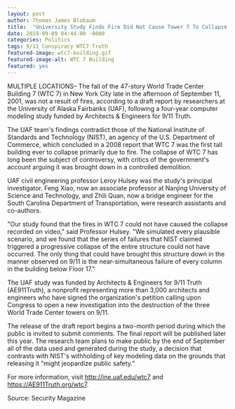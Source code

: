```yaml
---
layout: post
author: Thomas James Blobaum 
title:  "University Study Finds Fire Did Not Cause Tower 7 To Collapse On 9/11"
date: 2019-09-09 04:44:00 -0600
categories: Politics
tags: 9/11 Conspiracy WTC7 Truth 
featured-image: wtc7-building.gif
featured-image-alt: WTC 7 Building 
featured: yes 
---
```

MULTIPLE LOCATIONS– The fall of the 47-story World Trade Center Building 7 (WTC 7) in New York City late in the afternoon of September 11, 2001, was not a result of fires, according to a draft report by researchers at the University of Alaska Fairbanks (UAF), following a four-year computer modeling study funded by Architects & Engineers for 9/11 Truth.

The UAF team's findings contradict those of the National Institute of Standards and Technology (NIST), an agency of the U.S. Department of Commerce, which concluded in a 2008 report that WTC 7 was the first tall building ever to collapse primarily due to fire. The collapse of WTC 7 has long been the subject of controversy, with critics of the government's account arguing it was brought down in a controlled demolition.

UAF civil engineering professor Leroy Hulsey was the study's principal investigator. Feng Xiao, now an associate professor at Nanjing University of Science and Technology, and Zhili Quan, now a bridge engineer for the South Carolina Department of Transportation, were research assistants and co-authors.

"Our study found that the fires in WTC 7 could not have caused the collapse recorded on video," said Professor Hulsey. "We simulated every plausible scenario, and we found that the series of failures that NIST claimed triggered a progressive collapse of the entire structure could not have occurred. The only thing that could have brought this structure down in the manner observed on 9/11 is the near-simultaneous failure of every column in the building below Floor 17."

The UAF study was funded by Architects & Engineers for 9/11 Truth (AE911Truth), a nonprofit representing more than 3,000 architects and engineers who have signed the organization's petition calling upon Congress to open a new investigation into the destruction of the three World Trade Center towers on 9/11.

The release of the draft report begins a two-month period during which the public is invited to submit comments. The final report will be published later this year. The research team plans to make public by the end of September all of the data used and generated during the study, a decision that contrasts with NIST's withholding of key modeling data on the grounds that releasing it "might jeopardize public safety."

For more information, visit http://ine.uaf.edu/wtc7 and https://AE911Truth.org/wtc7.

Source: Security Magazine  

<a href="https://AE911Truth.org/wtc7" data-iframely-url></a>
